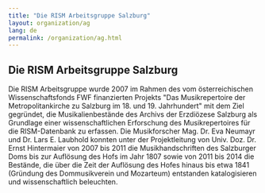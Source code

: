 ```yaml
---
title: "Die RISM Arbeitsgruppe Salzburg"
layout: organization/ag
lang: de
permalink: /organization/ag.html
---
```


## Die RISM Arbeitsgruppe Salzburg

Die RISM Arbeitsgruppe wurde 2007 im Rahmen des vom österreichischen Wissenschaftsfonds FWF finanzierten Projekts "Das Musikrepertoire der Metropolitankirche zu Salzburg im 18. und 19. Jahrhundert" mit dem Ziel gegründet, die Musikalienbestände des Archivs der Erzdiözese Salzburg als Grundlage einer wissenschaftlichen Erforschung des Musikrepertoires für die RISM-Datenbank zu erfassen.  Die Musikforscher Mag. Dr. Eva Neumayr und Dr. Lars E. Laubhold konnten unter der Projektleitung von Univ. Doz. Dr. Ernst Hintermaier von 2007 bis 2011 die Musikhandschriften des Salzburger Doms bis zur Auflösung des Hofs im Jahr 1807 sowie von 2011 bis 2014 die Bestände, die über die Zeit der Auflösung des Hofes hinaus bis etwa 1841 (Gründung des Dommusikverein und Mozarteum) entstanden katalogisieren und wissenschaftlich beleuchten.

 

 
